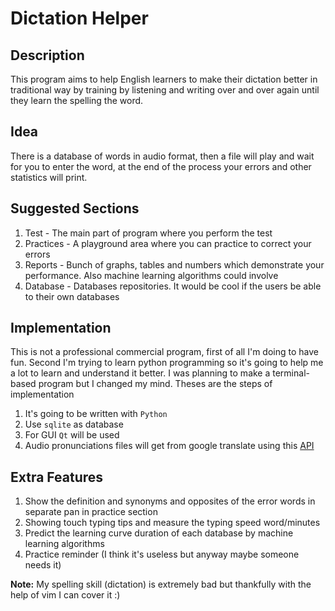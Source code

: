 # Dictation Helper

## Description 
This program aims to help English learners to make their dictation better in traditional way by training by listening and writing over and over again until they learn the spelling the word.

## Idea
There is a database of words in audio format, then a file will play and wait for you to enter the word, at the end of the process your errors and other statistics will print. 

## Suggested Sections

1. Test - The main part of program where you perform the test
2. Practices - A playground area where you can practice to correct your errors
3. Reports - Bunch of graphs, tables and numbers which demonstrate your performance. Also machine learning algorithms could involve
4. Database - Databases repositories. It would be cool if the users be able to their own databases


## Implementation
This is not a professional commercial program, first of all I'm doing to have fun. Second I'm trying to learn python programming so it's going to help me a lot to learn and understand it better. I was planning to make a terminal-based program but I changed my mind. Theses are the steps of implementation

1. It's going to be written with ```Python```
2. Use ```sqlite``` as database
3. For GUI ```Qt``` will be used
4. Audio pronunciations files will get from google translate using this [API](https://dictionaryapi.dev/)

## Extra Features
1. Show the definition and synonyms and opposites of the error words in separate pan in practice section
2. Showing touch typing tips and measure the typing speed word/minutes 
3. Predict the learning curve duration of each database by machine learning algorithms
4. Practice reminder (I think it's useless but anyway maybe someone needs it)

**Note:** My spelling skill (dictation) is extremely bad but thankfully with the help of vim I can cover it :)
